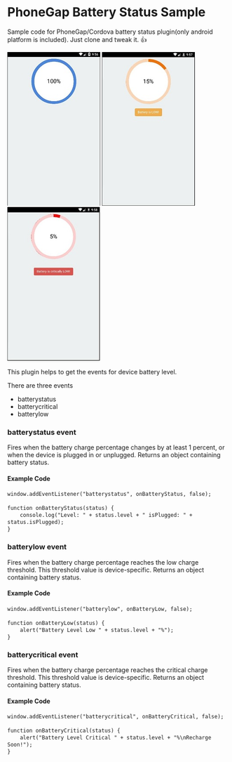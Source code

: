 # PhoneGap Battery Status Sample

Sample code for PhoneGap/Cordova battery status plugin(only android platform is included). Just clone and tweak it. :+1:

![](https://raw.githubusercontent.com/techdining/PhoneGap/master/battery/batteryfull.JPG) ![](https://raw.githubusercontent.com/techdining/PhoneGap/master/battery/batterylow.JPG)
![](https://raw.githubusercontent.com/techdining/PhoneGap/master/battery/batterycritical.JPG)

This plugin helps to get the events for device battery level.

There are three events
* batterystatus
* batterycritical
* batterylow

### batterystatus event
Fires when the battery charge percentage changes by at least 1 percent, or when the device is plugged in or unplugged. Returns an object containing battery status.

#### Example Code
```
window.addEventListener("batterystatus", onBatteryStatus, false);

function onBatteryStatus(status) {
    console.log("Level: " + status.level + " isPlugged: " + status.isPlugged);
}
```
### batterylow event
Fires when the battery charge percentage reaches the low charge threshold. This threshold value is device-specific. Returns an object containing battery status.

#### Example Code
```
window.addEventListener("batterylow", onBatteryLow, false);

function onBatteryLow(status) {
    alert("Battery Level Low " + status.level + "%");
}
```
### batterycritical event
Fires when the battery charge percentage reaches the critical charge threshold. This threshold value is device-specific. Returns an object containing battery status.

#### Example Code
```
window.addEventListener("batterycritical", onBatteryCritical, false);

function onBatteryCritical(status) {
    alert("Battery Level Critical " + status.level + "%\nRecharge Soon!");
}
```
